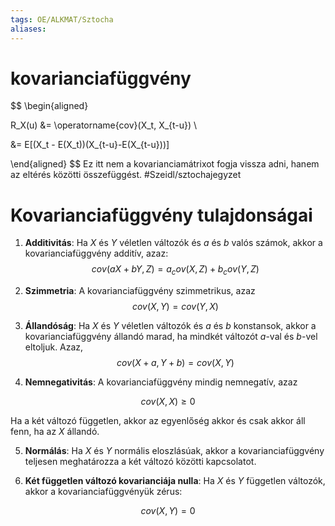 ```yaml
---
tags: OE/ALKMAT/Sztocha 
aliases:
---
```

# kovarianciafüggvény
$$ \begin{aligned}

R_X(u) &= \operatorname{cov}(X_t, X_{t-u}) \\

&= E[(X_t - E(X_t))(X_{t-u}-E(X_{t-u}))]

\end{aligned} $$
Ez itt nem a kovarianciamátrixot fogja vissza adni, hanem az eltérés közötti összefüggést.
#Szeidl/sztochajegyzet 

# Kovarianciafüggvény tulajdonságai
1. **Additivitás**: Ha $X$ és $Y$ véletlen változók és $a$ és $b$ valós számok, akkor a kovarianciafüggvény additív, azaz:
$$cov(aX + bY, Z) = a_cov(X, Z) + b_cov(Y, Z)$$

2. **Szimmetria**: A kovarianciafüggvény szimmetrikus, azaz
$$cov(X,Y) = cov(Y,X)$$

3. **Állandóság**: Ha $X$ és $Y$ véletlen változók és $a$ és $b$ konstansok, akkor a kovarianciafüggvény állandó marad, ha mindkét változót $a$-val és $b$-vel eltoljuk. Azaz,
$$cov(X + a, Y + b) = cov(X, Y)$$

4. **Nemnegativitás**: A kovarianciafüggvény mindig nemnegatív, azaz

$$cov(X, X) \ge 0$$

Ha a két változó független, akkor az egyenlőség akkor és csak akkor áll fenn, ha az $X$ állandó.

5. **Normálás**: Ha $X$ és $Y$ normális eloszlásúak, akkor a kovarianciafüggvény teljesen meghatározza a két változó közötti kapcsolatot.

6. **Két független változó kovarianciája nulla**: Ha $X$ és $Y$ független változók, akkor a kovarianciafüggvényük zérus:

$$cov(X, Y) = 0$$